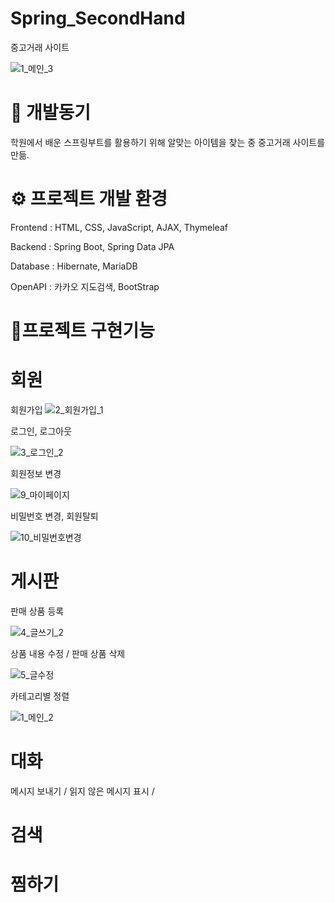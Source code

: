 # Spring_SecondHand
중고거래 사이트

![1_메인_3](https://github.com/jooro122/Spring_SecondHand/assets/121988218/16974e32-0f65-450d-a58b-9dfa9257f901)

# 🧐 개발동기
학원에서 배운 스프링부트를 활용하기 위해 알맞는 아이템을 찾는 중 중고거래 사이트를 만듦.

# ⚙️ 프로젝트 개발 환경
Frontend : HTML, CSS, JavaScript, AJAX, Thymeleaf

Backend : Spring Boot, Spring Data JPA

Database : Hibernate, MariaDB

OpenAPI : 카카오 지도검색, BootStrap

# 📜프로젝트 구현기능
# 회원

회원가입
![2_회원가입_1](https://github.com/jooro122/Spring_SecondHand/assets/121988218/0768de30-bab0-4973-9d91-02db23541d6a)

로그인, 로그아웃

![3_로그인_2](https://github.com/jooro122/Spring_SecondHand/assets/121988218/1b62668b-969a-41a9-89d3-8f25d5b42a7f)

회원정보 변경

![9_마이페이지](https://github.com/jooro122/Spring_SecondHand/assets/121988218/b3385800-e3ee-4bc4-b353-a6c6ee997bcc)

비밀번호 변경, 회원탈퇴

![10_비밀번호변경](https://github.com/jooro122/Spring_SecondHand/assets/121988218/d1e829c0-e551-411c-9d47-47fad69cb2a8)

# 게시판
판매 상품 등록

![4_글쓰기_2](https://github.com/jooro122/Spring_SecondHand/assets/121988218/d75513b5-e4b5-4d93-b638-1f8152dfc271)

상품 내용 수정 / 판매 상품 삭제

![5_글수정](https://github.com/jooro122/Spring_SecondHand/assets/121988218/e74cf748-54c4-487d-83d8-b52921ee6778)

카테고리별 정렬

![1_메인_2](https://github.com/jooro122/Spring_SecondHand/assets/121988218/de887859-a88a-4cec-aefc-4eaf80538240)


# 대화
메시지 보내기 / 읽지 않은 메시지 표시 / 

# 검색 

# 찜하기

